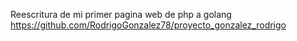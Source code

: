 Reescritura de mi primer pagina web de php a golang
https://github.com/RodrigoGonzalez78/proyecto_gonzalez_rodrigo
